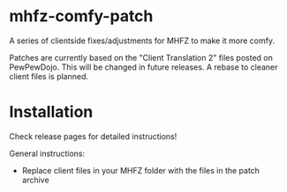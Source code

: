 # mhfz-comfy-patch

A series of clientside fixes/adjustments for MHFZ to make it more comfy.

Patches are currently based on the "Client Translation 2" files posted on PewPewDojo.
This will be changed in future releases. A rebase to cleaner client files is planned.

# Installation

Check release pages for detailed instructions!

General instructions:
- Replace client files in your MHFZ folder with the files in the patch archive
